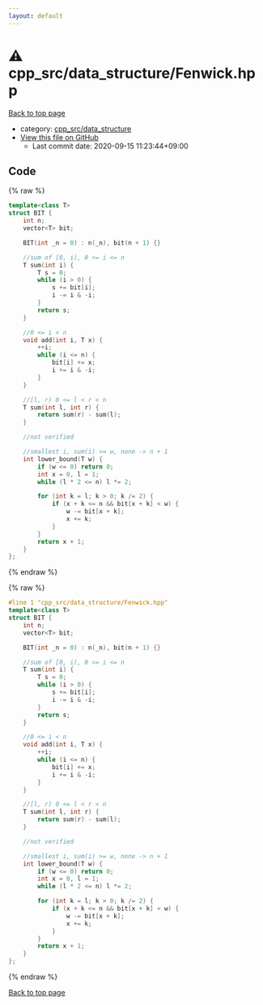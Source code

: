 ```yaml
---
layout: default
---
```


<!-- mathjax config similar to math.stackexchange -->
<script type="text/javascript" async
  src="https://cdnjs.cloudflare.com/ajax/libs/mathjax/2.7.5/MathJax.js?config=TeX-MML-AM_CHTML">
</script>
<script type="text/x-mathjax-config">
  MathJax.Hub.Config({
    TeX: { equationNumbers: { autoNumber: "AMS" }},
    tex2jax: {
      inlineMath: [ ['$','$'] ],
      processEscapes: true
    },
    "HTML-CSS": { matchFontHeight: false },
    displayAlign: "left",
    displayIndent: "2em"
  });
</script>

<script type="text/javascript" src="https://cdnjs.cloudflare.com/ajax/libs/jquery/3.4.1/jquery.min.js"></script>
<script src="https://cdn.jsdelivr.net/npm/jquery-balloon-js@1.1.2/jquery.balloon.min.js" integrity="sha256-ZEYs9VrgAeNuPvs15E39OsyOJaIkXEEt10fzxJ20+2I=" crossorigin="anonymous"></script>
<script type="text/javascript" src="../../../assets/js/copy-button.js"></script>
<link rel="stylesheet" href="../../../assets/css/copy-button.css" />


# :warning: cpp_src/data_structure/Fenwick.hpp

<a href="../../../index.html">Back to top page</a>

* category: <a href="../../../index.html#0efeb1959dbc8f7e9170e2d5bfa803ae">cpp_src/data_structure</a>
* <a href="{{ site.github.repository_url }}/blob/master/cpp_src/data_structure/Fenwick.hpp">View this file on GitHub</a>
    - Last commit date: 2020-09-15 11:23:44+09:00




## Code

<a id="unbundled"></a>
{% raw %}
```cpp
template<class T>
struct BIT {
	int n;
	vector<T> bit;

	BIT(int _n = 0) : n(_n), bit(n + 1) {}

	//sum of [0, i), 0 <= i <= n
	T sum(int i) {
		T s = 0;
		while (i > 0) {
			s += bit[i];
			i -= i & -i;
		}
		return s;
	}

	//0 <= i < n
	void add(int i, T x) {
		++i;
		while (i <= n) {
			bit[i] += x;
			i += i & -i;
		}
	}

	//[l, r) 0 <= l < r < n
	T sum(int l, int r) {
		return sum(r) - sum(l);
	}

	//not verified

	//smallest i, sum(i) >= w, none -> n + 1
	int lower_bound(T w) {
		if (w <= 0) return 0;
		int x = 0, l = 1;
		while (l * 2 <= n) l *= 2;

		for (int k = l; k > 0; k /= 2) {
			if (x + k <= n && bit[x + k] < w) {
				w -= bit[x + k];
				x += k;
			}
		}
		return x + 1;
	}
};
```
{% endraw %}

<a id="bundled"></a>
{% raw %}
```cpp
#line 1 "cpp_src/data_structure/Fenwick.hpp"
template<class T>
struct BIT {
	int n;
	vector<T> bit;

	BIT(int _n = 0) : n(_n), bit(n + 1) {}

	//sum of [0, i), 0 <= i <= n
	T sum(int i) {
		T s = 0;
		while (i > 0) {
			s += bit[i];
			i -= i & -i;
		}
		return s;
	}

	//0 <= i < n
	void add(int i, T x) {
		++i;
		while (i <= n) {
			bit[i] += x;
			i += i & -i;
		}
	}

	//[l, r) 0 <= l < r < n
	T sum(int l, int r) {
		return sum(r) - sum(l);
	}

	//not verified

	//smallest i, sum(i) >= w, none -> n + 1
	int lower_bound(T w) {
		if (w <= 0) return 0;
		int x = 0, l = 1;
		while (l * 2 <= n) l *= 2;

		for (int k = l; k > 0; k /= 2) {
			if (x + k <= n && bit[x + k] < w) {
				w -= bit[x + k];
				x += k;
			}
		}
		return x + 1;
	}
};

```
{% endraw %}

<a href="../../../index.html">Back to top page</a>


